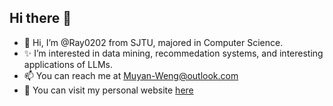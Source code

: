 ## Hi there 👋

- 👋 Hi, I’m @Ray0202 from SJTU, majored in Computer Science. 
- ✨ I’m interested in data mining, recommedation systems, and interesting applications of LLMs.
- 📫 You can reach me at Muyan-Weng@outlook.com
- 🔭 You can visit my personal website [here](https://ray0202.github.io/)

<!--
**Ray0202/Ray0202** is a ✨ _special_ ✨ repository because its `README.md` (this file) appears on your GitHub profile.

Here are some ideas to get you started:

- 🔭 I’m currently working on ...
- 🌱 I’m currently learning ...
- 👯 I’m looking to collaborate on ...
- 🤔 I’m looking for help with ...
- 💬 Ask me about ...
- 📫 How to reach me: ...
- 😄 Pronouns: ...
- ⚡ Fun fact: ...
-->
